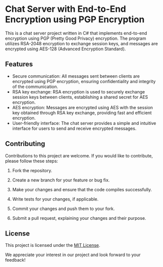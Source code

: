 # Chat Server with End-to-End Encryption using PGP Encryption

This is a chat server project written in C# that implements end-to-end encryption using PGP (Pretty Good Privacy) encryption. The program utilizes RSA-2048 encryption to exchange session keys, and messages are encrypted using AES-128 (Advanced Encryption Standard).

## Features

- Secure communication: All messages sent between clients are encrypted using PGP encryption, ensuring confidentiality and integrity of the communication.
- RSA key exchange: RSA encryption is used to securely exchange session keys between clients, establishing a shared secret for AES encryption.
- AES encryption: Messages are encrypted using AES with the session key obtained through RSA key exchange, providing fast and efficient encryption.
- User-friendly interface: The chat server provides a simple and intuitive interface for users to send and receive encrypted messages.

## Contributing

Contributions to this project are welcome. If you would like to contribute, please follow these steps:

1. Fork the repository.

2. Create a new branch for your feature or bug fix.

3. Make your changes and ensure that the code compiles successfully.

4. Write tests for your changes, if applicable.

5. Commit your changes and push them to your fork.

6. Submit a pull request, explaining your changes and their purpose.

## License

This project is licensed under the [MIT License](LICENSE).

We appreciate your interest in our project and look forward to your feedback!

